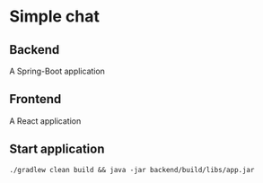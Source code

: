 # Simple chat

## Backend
A Spring-Boot application

## Frontend
A React application

## Start application
```
./gradlew clean build && java -jar backend/build/libs/app.jar
```